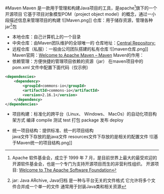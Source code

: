 #Maven 
Maven 是一款用于管理和构建Java项目的工具，是apache[^1]旗下的一个开源项目
		它基于项目对象模型POM（project object model）的概念，通过一小段描述信息来管理项目的构建
![[Maven.png]]
仓库：用于储存资源，管理各种jar[^2]包
- 本地仓库：自己计算机上的一个目录
- 中央仓库：由Maven团队维护的全球唯一的   仓库地址：[Central Repository:](https://repo1.maven.org/maven2/)
- 远程仓库（私服）：一般由公司团队搭建的私有仓库
	![[maven仓库.png]]
Maven官网：[Welcome to Apache Maven – Maven](https://maven.apache.org/)
Maven的作用：
- 依赖管理：方便快捷的管理项目依赖的资源（jar）
			在maven项目中的 pom.xml 文件中配置下面代码（仅示例）
```xml
<dependencies>  
    <dependency>        
	    <groupId>commons-io</groupId>  
        <artifactId>commons-io</artifactId>  
        <version>2.16.1</version>  
    </dependency>
</dependencies>
```

- 项目构建：标准化的跨平台（Linux、 Windows、 MacOs）的自动化项目构架方式
	编译 compile        测试 test        打包 package         发布  deploy

- 统一项目结构：提供标准、统一的项目结构    
	java文件下存放的是java文件  resources文件下存放的是相关的配置文件
![[基于Maven统一的项目结构.png]]

[^1]: Apache 软件基金会，成立于 1999 年 7 月，是目前世界上最大的最受欢迎的开源软件基金会，也是一个专门为支持开源项目而生的非营利性组织。
	开源项目: [Welcome to The Apache Software Foundation](https://apache.org/index.html#projects-list)

[^2]: jar: Java ARchive, Java归档 是一种与平台无关的文件格式 它允许将多个文件合并成一个单一的文件 通常用于封装Java类和相关资源
